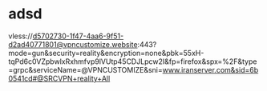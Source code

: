 # adsd
vless://d5702730-1f47-4aa6-9f51-d2ad40771801@vpncustomize.website:443?mode=gun&security=reality&encryption=none&pbk=55xH-tqPd6c0VZpbwlxRxhmfvp9lVUtp45CDJLpcw2I&fp=firefox&spx=%2F&type=grpc&serviceName=@VPNCUSTOMIZE&sni=www.iranserver.com&sid=6b0541cd#@SRCVPN+reality+All
